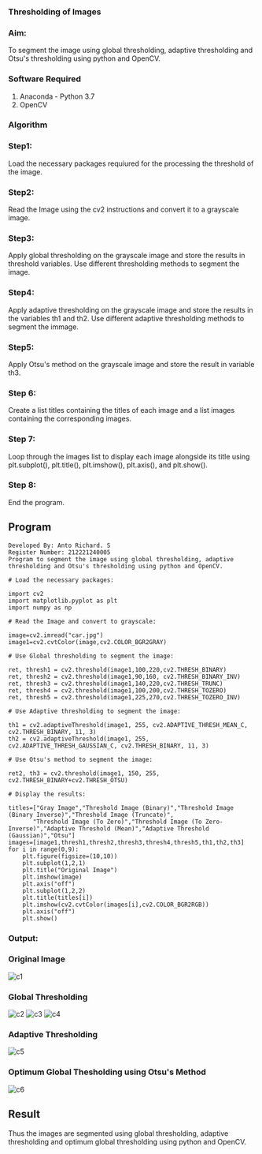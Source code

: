 ### Thresholding of Images
### Aim:
To segment the image using global thresholding, adaptive thresholding and Otsu's thresholding using python and OpenCV.

### Software Required
1. Anaconda - Python 3.7
2. OpenCV

### Algorithm

### Step1:
Load the necessary packages requiured for the processing the threshold of the image.

### Step2:
Read the Image using the cv2 instructions and convert it to a grayscale image.

### Step3:
Apply global thresholding on the grayscale image and store the results in threshold variables. Use different thresholding methods to segment the image.

### Step4:
Apply adaptive thresholding on the grayscale image and store the results in the variables th1 and th2. Use different adaptive thresholding methods to segment the immage.

### Step5:
Apply Otsu's method on the grayscale image and store the result in variable th3.

### Step 6:
Create a list titles containing the titles of each image and a list images containing the corresponding images.

### Step 7:
Loop through the images list to display each image alongside its title using plt.subplot(), plt.title(), plt.imshow(), plt.axis(), and plt.show().

### Step 8:
End the program.
## Program
```
Developed By: Anto Richard. S
Register Number: 212221240005
Program to segment the image using global thresholding, adaptive thresholding and Otsu's thresholding using python and OpenCV.
```
```
# Load the necessary packages:

import cv2
import matplotlib.pyplot as plt
import numpy as np
```

```
# Read the Image and convert to grayscale:

image=cv2.imread("car.jpg")
image1=cv2.cvtColor(image,cv2.COLOR_BGR2GRAY)
```

```
# Use Global thresholding to segment the image:

ret, thresh1 = cv2.threshold(image1,100,220,cv2.THRESH_BINARY)
ret, thresh2 = cv2.threshold(image1,90,160, cv2.THRESH_BINARY_INV)
ret, thresh3 = cv2.threshold(image1,140,220,cv2.THRESH_TRUNC)
ret, thresh4 = cv2.threshold(image1,100,200,cv2.THRESH_TOZERO)
ret, thresh5 = cv2.threshold(image1,225,270,cv2.THRESH_TOZERO_INV)

```

```
# Use Adaptive thresholding to segment the image:

th1 = cv2.adaptiveThreshold(image1, 255, cv2.ADAPTIVE_THRESH_MEAN_C, cv2.THRESH_BINARY, 11, 3)
th2 = cv2.adaptiveThreshold(image1, 255, cv2.ADAPTIVE_THRESH_GAUSSIAN_C, cv2.THRESH_BINARY, 11, 3)

```
```
# Use Otsu's method to segment the image:

ret2, th3 = cv2.threshold(image1, 150, 255, cv2.THRESH_BINARY+cv2.THRESH_OTSU)
```

```
# Display the results:

titles=["Gray Image","Threshold Image (Binary)","Threshold Image (Binary Inverse)","Threshold Image (Truncate)",
       "Threshold Image (To Zero)","Threshold Image (To Zero-Inverse)","Adaptive Threshold (Mean)","Adaptive Threshold (Gaussian)","Otsu"]
images=[image1,thresh1,thresh2,thresh3,thresh4,thresh5,th1,th2,th3]
for i in range(0,9):
    plt.figure(figsize=(10,10))
    plt.subplot(1,2,1)
    plt.title("Original Image")
    plt.imshow(image)
    plt.axis("off")
    plt.subplot(1,2,2)
    plt.title(titles[i])
    plt.imshow(cv2.cvtColor(images[i],cv2.COLOR_BGR2RGB))
    plt.axis("off")
    plt.show()

```
### Output:

### Original Image
![c1](https://github.com/Vishwarathinam/Thresholding/assets/95266350/4322f15a-f116-476d-8274-229954027053)


### Global Thresholding
![c2](https://github.com/Vishwarathinam/Thresholding/assets/95266350/86166e0a-3a55-4804-82e8-98b13e0f1eee)
![c3](https://github.com/Vishwarathinam/Thresholding/assets/95266350/cc38353a-cc48-449d-959f-8cb8cbac1da3)
![c4](https://github.com/Vishwarathinam/Thresholding/assets/95266350/6f64bd7f-bc94-4181-a22e-b9ec4b07bf3b)


### Adaptive Thresholding
![c5](https://github.com/Vishwarathinam/Thresholding/assets/95266350/be7c9e41-0248-4229-b4d9-af6e7d06cd5a)


### Optimum Global Thesholding using Otsu's Method
![c6](https://github.com/Vishwarathinam/Thresholding/assets/95266350/2c54c96e-33d6-4fd1-a6b3-81bafc0282e4)



## Result
Thus the images are segmented using global thresholding, adaptive thresholding and optimum global thresholding using python and OpenCV.

